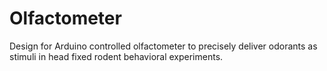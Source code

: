 # Olfactometer
Design for Arduino controlled olfactometer to precisely deliver odorants as stimuli in head fixed rodent behavioral experiments.
